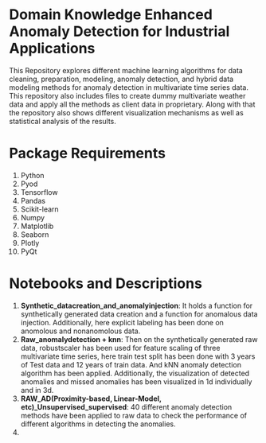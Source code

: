 # Domain Knowledge Enhanced Anomaly Detection for Industrial Applications

This Repository explores different machine learning algorithms for data cleaning, preparation, modeling, anomaly detection, and hybrid data modeling methods for anomaly detection in multivariate time series data.
This repository also includes files to create dummy multivariate weather data and apply all the methods as client data in proprietary.
Along with that the repository also shows different visualization mechanisms as well as statistical analysis of the results. 

# Package Requirements
 1. Python
 2. Pyod
 3. Tensorflow
 4. Pandas
 5. Scikit-learn
 6. Numpy
 7. Matplotlib
 8. Seaborn
 9. Plotly
 10. PyQt

# Notebooks and Descriptions
1. **Synthetic_datacreation_and_anomalyinjection**: It holds a function for synthetically generated data creation and a function for anomalous data injection. Additionally, here explicit labeling has been done on anomolous and nonanomolous data.
2. **Raw_anomalydetection + knn**: Then on the synthetically generated raw data, robustscaler has been used for feature scaling of three multivariate time series, here train test split has been done with 3 years of Test data and 12 years of train data. And kNN anomaly detection algorithm has been applied. Additionally, the visualization of detected anomalies and missed anomalies has been visualized in 1d individually and in 3d.
3. **RAW_AD(Proximity-based, Linear-Model, etc)_Unsupervised_supervised**: 40 different anomaly detection methods have been applied to raw data to check the performance of different algorithms in detecting the anomalies.
4. 

